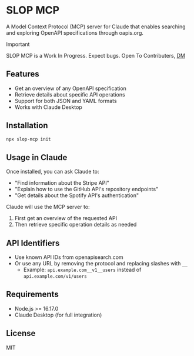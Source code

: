 # SLOP MCP

A Model Context Protocol (MCP) server for Claude that enables searching and exploring OpenAPI specifications through oapis.org.

> [!IMPORTANT]
> SLOP MCP is a Work In Progress. Expect bugs. Open To Contributers, [DM](https://x.com/janwilmake)

## Features

- Get an overview of any OpenAPI specification
- Retrieve details about specific API operations
- Support for both JSON and YAML formats
- Works with Claude Desktop

## Installation

```bash
npx slop-mcp init
```

## Usage in Claude

Once installed, you can ask Claude to:

- "Find information about the Stripe API"
- "Explain how to use the GitHub API's repository endpoints"
- "Get details about the Spotify API's authentication"

Claude will use the MCP server to:

1. First get an overview of the requested API
2. Then retrieve specific operation details as needed

## API Identifiers

- Use known API IDs from openapisearch.com
- Or use any URL by removing the protocol and replacing slashes with `__`
  - Example: `api.example.com__v1__users` instead of `api.example.com/v1/users`

## Requirements

- Node.js >= 16.17.0
- Claude Desktop (for full integration)

## License

MIT
